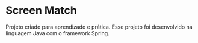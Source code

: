 # Screen Match
Projeto criado para aprendizado e prática. Esse projeto foi desenvolvido na linguagem Java com o framework Spring.
